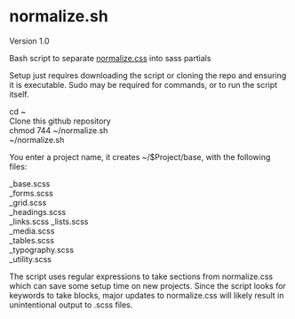 normalize.sh
============

Version 1.0

Bash script to separate <a href="https://github.com/necolas/normalize.css/blob/master/normalize.css">normalize.css</a> into sass partials

Setup just requires downloading the script or cloning the repo and ensuring it is executable. Sudo may be required for commands, or to run the script itself.

 cd ~ <br/>
 Clone this github repository <br/>
 chmod 744 ~/normalize.sh <br/>
 ~/normalize.sh <br/>

You enter a project name, it creates ~/$Project/base, with the following files:

_base.scss  
_forms.scss  
_grid.scss  
_headings.scss  
_links.scss 
_lists.scss  
_media.scss  
_tables.scss  
_typography.scss  
_utility.scss

The script uses regular expressions to take sections from normalize.css which can save some setup time on new projects. Since the script looks for keywords to take blocks, major updates to normalize.css will likely result in unintentional output to .scss files.
